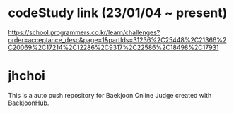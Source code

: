 # codeStudy link (23/01/04 ~ present)
https://school.programmers.co.kr/learn/challenges?order=acceptance_desc&page=1&partIds=31236%2C25448%2C21366%2C20069%2C17214%2C12286%2C9317%2C22586%2C18498%2C17931

# jhchoi
This is a auto push repository for Baekjoon Online Judge created with [BaekjoonHub](https://github.com/BaekjoonHub/BaekjoonHub).
